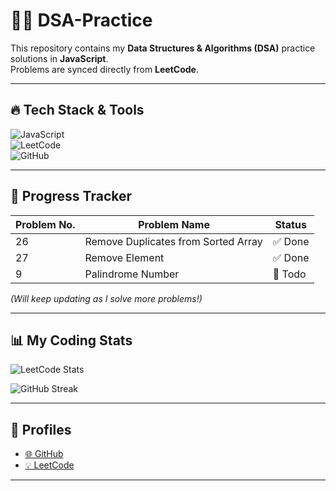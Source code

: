 # 🧑‍💻 DSA-Practice

This repository contains my **Data Structures & Algorithms (DSA)** practice solutions in **JavaScript**.  
Problems are synced directly from **LeetCode**.

---

## 🔥 Tech Stack & Tools
![JavaScript](https://img.shields.io/badge/JavaScript-ES6+-yellow)  
![LeetCode](https://img.shields.io/badge/Problems-LeetCode-orange)  
![GitHub](https://img.shields.io/badge/Version%20Control-GitHub-black)

---

## 🚀 Progress Tracker

| Problem No. | Problem Name                           | Status   |
|-------------|----------------------------------------|----------|
| 26          | Remove Duplicates from Sorted Array     | ✅ Done  |
| 27          | Remove Element                         | ✅ Done  |       
| 9           | Palindrome Number                      | 🔲 Todo  |

*(Will keep updating as I solve more problems!)*

---

## 📊 My Coding Stats

![LeetCode Stats](https://leetcard.jacoblin.cool/rautroshan601?theme=dark&font=Baloo%202&ext=contest)  

![GitHub Streak](https://streak-stats.demolab.com?user=iamroshanraut&theme=dark&border_radius=6)  

---

## 🔗 Profiles
- [🌐 GitHub](https://github.com/iamroshanraut)  
- [💡 LeetCode](https://leetcode.com/)  
****
